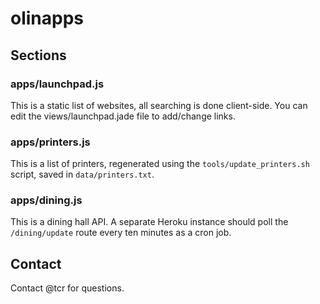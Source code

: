 # olinapps

## Sections

### apps/launchpad.js

This is a static list of websites, all searching is done client-side. You can edit the views/launchpad.jade file to add/change links.

### apps/printers.js

This is a list of printers, regenerated using the `tools/update_printers.sh` script, saved in `data/printers.txt`.

### apps/dining.js

This is a dining hall API. A separate Heroku instance should poll the `/dining/update` route every ten minutes as a cron job.

## Contact

Contact @tcr for questions.